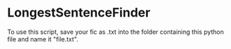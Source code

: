 # LongestSentenceFinder
To use this script, save your fic as .txt into the folder containing this python file and name it "file.txt".
